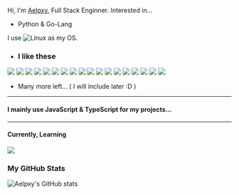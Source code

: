 Hi,
I'm
<a href="https://twitter.com/aelpxy">Aelpxy</a>, Full Stack Enginner.
Interested in...

- Python & Go-Lang


 I use ![Linux](https://img.shields.io/badge/Manjaro-black?style=for-the-badge&logo=manjaro) as my OS.

- ### I like these

![](https://img.shields.io/badge/React-black?style=for-the-badge&logo=react)
![](https://img.shields.io/badge/Next.js-black?style=for-the-badge&logo=Next.js)
![](https://img.shields.io/badge/Vue-black?style=for-the-badge&logo=vue.js)
![](https://img.shields.io/badge/Svelte-black?style=for-the-badge&logo=svelte)
![](https://img.shields.io/badge/Express-black?style=for-the-badge&logo=express)
![](https://img.shields.io/badge/Fastify-black?style=for-the-badge&logo=Fastify)
![](https://img.shields.io/badge/GraphQL-black?style=for-the-badge&logo=GraphQL)
![](https://img.shields.io/badge/MongoDB-black?style=for-the-badge&logo=MongoDB)
![](https://img.shields.io/badge/PostgreSQL-black?style=for-the-badge&logo=PostgreSQL)
![](https://img.shields.io/badge/Heroku-black?style=for-the-badge&logo=Heroku)
![](https://img.shields.io/badge/Docker-black?style=for-the-badge&logo=docker)
![](https://img.shields.io/badge/Supabase-black?style=for-the-badge&logo=Supabase)
![](https://img.shields.io/badge/Railway-black?style=for-the-badge&logo=Railway)
![](https://img.shields.io/badge/Git-black?style=for-the-badge&logo=Git)
![](https://img.shields.io/badge/Node.js-black?style=for-the-badge&logo=Node.js)
![](https://img.shields.io/badge/Deno-black?style=for-the-badge&logo=Deno)
![](https://img.shields.io/badge/Raspberry_Pi-black?style=for-the-badge&logo=RaspberryPi)
![](https://img.shields.io/badge/Firefox_Browser-black?style=for-the-badge&logo=FirefoxBrowser)

- Many more left... ( I will include later :D )
---
#### I mainly use JavaScript & TypeScript for my projects...
---
#### Currently, Learning 
![](https://img.shields.io/badge/black?style=for-the-badge&logo=python)

### My GitHub Stats
![Aelpxy's GitHub stats](https://github-readme-stats.vercel.app/api?username=aelpxy&show_icons=true)
